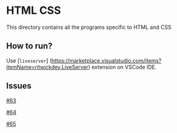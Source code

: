 # HTML CSS

This directory contains all the programs specific to HTML and CSS


## How to run?

Use [`liveserver`] (https://marketplace.visualstudio.com/items?itemName=ritwickdey.LiveServer) extension on VSCode IDE.

## Issues 

[#63](https://github.com/dscmbcet/hacktoberfest-2021/issues/63)

[#64](https://github.com/dscmbcet/hacktoberfest-2021/issues/64)

[#65](https://github.com/dscmbcet/hacktoberfest-2021/issues/65)
